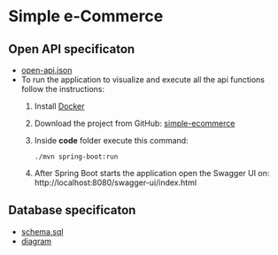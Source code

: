 # Simple e-Commerce


## Open API specificaton
- [open-api.json](./documents/api/open-api.json)
- To run the application to visualize and execute all the api functions follow the instructions:
    1. Install [Docker](https://docs.docker.com/desktop/install/mac-install)

    2. Download the project from GitHub: [simple-ecommerce](https://github.com/enok/simple-ecommerce)

    3. Inside **code** folder execute this command: 
        ```shell script
        ./mvn spring-boot:run
        ```

    4. After Spring Boot starts the application open the Swagger UI on: http://localhost:8080/swagger-ui/index.html


## Database specificaton
- [schema.sql](./documents/database/schema.sql)
- [diagram](./documents/database/simple_ecommerce_DB.png)